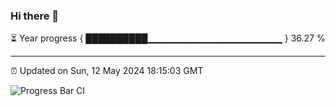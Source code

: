 ### Hi there 👋

⏳ Year progress { ██████████▁▁▁▁▁▁▁▁▁▁▁▁▁▁▁▁▁▁▁▁ } 36.27 %

---

⏰ Updated on Sun, 12 May 2024 18:15:03 GMT

![Progress Bar CI](https://github.com/liununu/liununu/workflows/Progress%20Bar%20CI/badge.svg)
